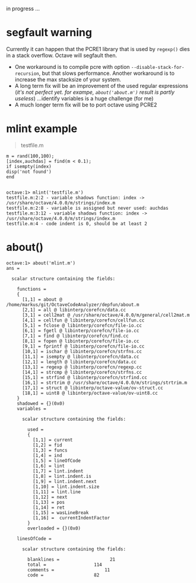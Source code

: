 in progress ... 

# segfault warning

Currently it can happen that the PCRE1 library that is used by `regexp()` dies in a stack overflow. Octave will segfault then. 
* One workaround is to compile pcre with option `--disable-stack-for-recursion`, but that slows performance. Another workaround is to increase the max stacksize of your system.
* A long term fix will be an improvement of the used regular expressions (_it's not perfect yet. for exampe, `about('about.m')` result is partly useless_) ...identify variables is a huge challenge (for me)
* A much longer term fix will be to port octave using PCRE2

# mlint example

> testfile.m

    m = rand(100,100);
    [index,auchdas] = find(m < 0.1);
    if isempty(index)
    disp('not found')
    end


    octave:1> mlint('testfile.m')
    testfile.m:2:2 - variable shadows function: index -> /usr/share/octave/4.0.0/m/strings/index.m
    testfile.m:2:8 - variable is assigned but never used: auchdas
    testfile.m:3:12 - variable shadows function: index -> /usr/share/octave/4.0.0/m/strings/index.m
    testfile.m:4 - code indent is 0, should be at least 2


# about()

    octave:1> about('mlint.m')
    ans =

      scalar structure containing the fields:

        functions = 
        {
          [1,1] = about @ /home/markus/git/OctaveCodeAnalyzer/depfun/about.m
          [2,1] = all @ libinterp/corefcn/data.cc
          [3,1] = cell2mat @ /usr/share/octave/4.0.0/m/general/cell2mat.m
          [4,1] = cellfun @ libinterp/corefcn/cellfun.cc
          [5,1] = fclose @ libinterp/corefcn/file-io.cc
          [6,1] = fgetl @ libinterp/corefcn/file-io.cc
          [7,1] = find @ libinterp/corefcn/find.cc
          [8,1] = fopen @ libinterp/corefcn/file-io.cc
          [9,1] = fprintf @ libinterp/corefcn/file-io.cc
          [10,1] = ischar @ libinterp/corefcn/strfns.cc
          [11,1] = isempty @ libinterp/corefcn/data.cc
          [12,1] = length @ libinterp/corefcn/data.cc
          [13,1] = regexp @ libinterp/corefcn/regexp.cc
          [14,1] = strcmp @ libinterp/corefcn/strfns.cc
          [15,1] = strfind @ libinterp/corefcn/strfind.cc
          [16,1] = strtrim @ /usr/share/octave/4.0.0/m/strings/strtrim.m
          [17,1] = struct @ libinterp/octave-value/ov-struct.cc
          [18,1] = uint8 @ libinterp/octave-value/ov-uint8.cc
        }
        shadowed = {}(0x0)
        variables =

          scalar structure containing the fields:

            used = 
            {
              [1,1] = current
              [1,2] = fid
              [1,3] = funcs
              [1,4] = ind
              [1,5] = lineOfCode
              [1,6] = lint
              [1,7] = lint.indent
              [1,8] = lint.indent.is
              [1,9] = lint.indent.next
              [1,10] = lint.indent.size
              [1,11] = lint.line
              [1,12] = next
              [1,13] = pos
              [1,14] = ret
              [1,15] = wasLineBreak
              [1,16] =  currentIndentFactor
            }
            overloaded = {}(0x0)

        linesOfCode =

          scalar structure containing the fields:

            blanklines =                   21
            total =                  114
            comments =                   11
            code =                   82

